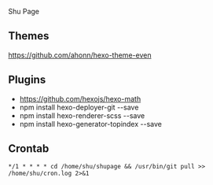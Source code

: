 Shu Page

## Themes

https://github.com/ahonn/hexo-theme-even

## Plugins

- https://github.com/hexojs/hexo-math
- npm install hexo-deployer-git --save
- npm install hexo-renderer-scss --save
- npm install hexo-generator-topindex --save


## Crontab

```
*/1 * * * * cd /home/shu/shupage && /usr/bin/git pull >> /home/shu/cron.log 2>&1
```
